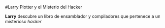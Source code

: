 #Larry Plotter y el Misterio del Hacker

**Larry** descubre un libro de ensamblador y compiladores que pertenece a un misterioso *hacker*